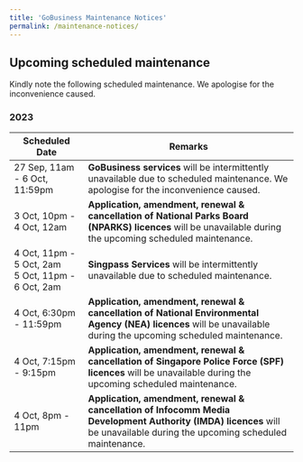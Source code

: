 ```yaml
---
title: 'GoBusiness Maintenance Notices'
permalink: /maintenance-notices/
---
```


## Upcoming scheduled maintenance

Kindly note the following scheduled maintenance. We apologise for the inconvenience caused.

### 2023 

| **Scheduled Date** | **Remarks** | 
|  -----------   |------------------| 
| 27 Sep, 11am - 6 Oct, 11:59pm | **GoBusiness services** will be intermittently unavailable due to scheduled maintenance. We apologise for the inconvenience caused. | 
| 3 Oct, 10pm - 4 Oct, 12am | **Application, amendment, renewal & cancellation of National Parks Board (NPARKS) licences** will be unavailable during the upcoming scheduled maintenance. | 
| 4 Oct, 11pm - 5 Oct, 2am<br>5 Oct, 11pm - 6 Oct, 2am | **Singpass Services** will be intermittently unavailable due to scheduled maintenance. |
| 4 Oct, 6:30pm - 11:59pm | **Application, amendment, renewal & cancellation of National Environmental Agency (NEA) licences** will be unavailable during the upcoming scheduled maintenance. | 
| 4 Oct, 7:15pm - 9:15pm | **Application, amendment, renewal & cancellation of Singapore Police Force (SPF) licences** will be unavailable during the upcoming scheduled maintenance. |  
| 4 Oct, 8pm - 11pm | **Application, amendment, renewal & cancellation of Infocomm Media Development Authority (IMDA) licences** will be unavailable during the upcoming scheduled maintenance. | 


<script src="/jquery/jquery.min.js"></script>
<script src="/jquery/resize-tables.js"></script>
